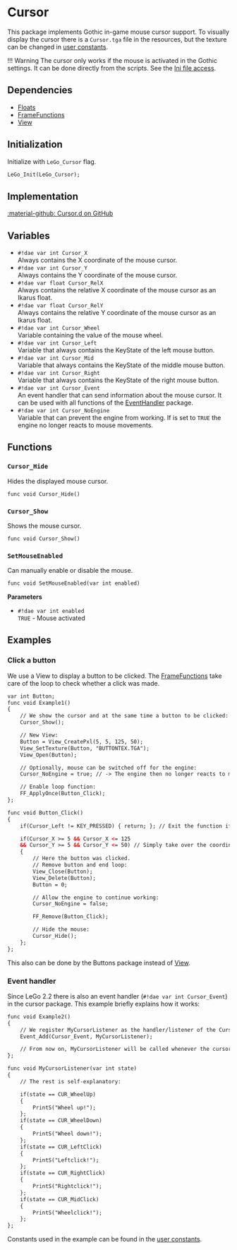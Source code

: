 # Cursor
This package implements Gothic in-game mouse cursor support. To visually display the cursor there is a `Cursor.tga` file in the resources, but the texture can be changed in [user constants](../various/userconstants.md#cursor-1).

!!! Warning
    The cursor only works if the mouse is activated in the Gothic settings. It can be done directly from the scripts. See the [Ini file access](../../ikarus/functions/ini_access.md).

    
## Dependencies

- [Floats](../../ikarus/floats.md)
- [FrameFunctions](../tools/frame_functions.md)
- [View](../tools/view.md)

## Initialization
Initialize with `LeGo_Cursor` flag.
```dae
LeGo_Init(LeGo_Cursor);
```

## Implementation
[:material-github: Cursor.d on GitHub](https://github.com/Lehona/LeGo/blob/dev/Cursor.d)

## Variables

- `#!dae var int Cursor_X`  
    Always contains the X coordinate of the mouse cursor.
- `#!dae var int Cursor_Y`  
    Always contains the Y coordinate of the mouse cursor.
- `#!dae var float Cursor_RelX`  
    Always contains the relative X coordinate of the mouse cursor as an Ikarus float.
- `#!dae var float Cursor_RelY`  
    Always contains the relative Y coordinate of the mouse cursor as an Ikarus float.
- `#!dae var int Cursor_Wheel`  
    Variable containing the value of the mouse wheel.
- `#!dae var int Cursor_Left`  
    Variable that always contains the KeyState of the left mouse button.
- `#!dae var int Cursor_Mid`  
    Variable that always contains the KeyState of the middle mouse button.
- `#!dae var int Cursor_Right`  
    Variable that always contains the KeyState of the right mouse button.
- `#!dae var int Cursor_Event`  
    An event handler that can send information about the mouse cursor. It can be used with all functions of the [EventHandler](../tools/event_handler.md) package.
- `#!dae var int Cursor_NoEngine`  
    Variable that can prevent the engine from working. If is set to `TRUE` the engine no longer reacts to mouse movements.


## Functions

### `Cursor_Hide`
Hides the displayed mouse cursor.
```dae
func void Cursor_Hide()
```

### `Cursor_Show`
Shows the mouse cursor.
```dae
func void Cursor_Show()
```

### `SetMouseEnabled`
Can manually enable or disable the mouse.
```dae
func void SetMouseEnabled(var int enabled)
```
**Parameters**

- `#!dae var int enabled`  
    `TRUE` - Mouse activated

## Examples

### Click a button
We use a View to display a button to be clicked. The [FrameFunctions](../tools/frame_functions.md) take care of the loop to check whether a click was made.
```dae
var int Button;
func void Example1()
{
    // We show the cursor and at the same time a button to be clicked:
    Cursor_Show();

    // New View:
    Button = View_CreatePxl(5, 5, 125, 50);
    View_SetTexture(Button, "BUTTONTEX.TGA");
    View_Open(Button);

    // Optionally, mouse can be switched off for the engine:
    Cursor_NoEngine = true; // -> The engine then no longer reacts to movements, so the camera does not move either

    // Enable loop function:
    FF_ApplyOnce(Button_Click);
};

func void Button_Click()
{
    if(Cursor_Left != KEY_PRESSED) { return; }; // Exit the function if the left mouse button was not pressed

    if(Cursor_X >= 5 && Cursor_X <= 125
    && Cursor_Y >= 5 && Cursor_Y <= 50) // Simply take over the coordinates of the view
    { 
        // Here the button was clicked.
        // Remove button and end loop:
        View_Close(Button);
        View_Delete(Button);
        Button = 0;

        // Allow the engine to continue working:
        Cursor_NoEngine = false;

        FF_Remove(Button_Click);

        // Hide the mouse:
        Cursor_Hide();
    };
};
```

This also can be done by the Buttons package instead of [View](../tools/view.md).

### Event handler
Since LeGo 2.2 there is also an event handler (`#!dae var int Cursor_Event`) in the cursor package. This example briefly explains how it works:
```dae
func void Example2()
{
    // We register MyCursorListener as the handler/listener of the Cursor_Event:
    Event_Add(Cursor_Event, MyCursorListener);

    // From now on, MyCursorListener will be called whenever the cursor has something to report.
};

func void MyCursorListener(var int state)
{
    // The rest is self-explanatory:

    if(state == CUR_WheelUp)
    {
        PrintS("Wheel up!");
    };
    if(state == CUR_WheelDown)
    {
        PrintS("Wheel down!");
    };
    if(state == CUR_LeftClick)
    {
        PrintS("Leftclick!");
    };
    if(state == CUR_RightClick)
    {
        PrintS("Rightclick!");
    };
    if(state == CUR_MidClick)
    {
        PrintS("Wheelclick!");
    };
};
```
Constants used in the example can be found in the [user constants](../various/userconstants.md#cursor).
